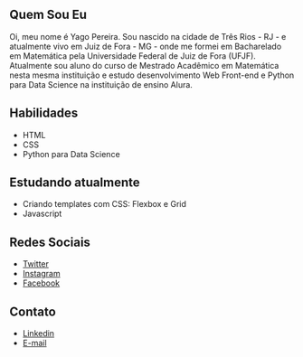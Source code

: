 ## Quem Sou Eu

Oi, meu nome é Yago Pereira. Sou nascido na cidade de Três Rios - RJ - e atualmente vivo em Juiz de Fora - MG - onde me formei em Bacharelado em Matemática pela Universidade Federal de Juiz de Fora (UFJF). Atualmente sou aluno do curso de Mestrado Acadêmico em Matemática nesta mesma instituição e estudo desenvolvimento Web Front-end e Python para Data Science na instituição de ensino Alura.

## Habilidades

- HTML
- CSS
- Python para Data Science

## Estudando atualmente

- Criando templates com CSS: Flexbox e Grid
- Javascript

## Redes Sociais

- [Twitter](https://twitter.com/yapeansa)
- [Instagram](https://instagram.com/yapeansa)
- [Facebook](https://facebook.com/yapeansa)

## Contato

- [Linkedin](https://www.linkedin.com/in/yago-pereira-dos-anjos-santos-85976750/)
- [E-mail](mailto:yago.pereira@estudante.ufjf.br)
